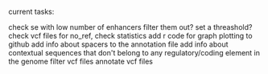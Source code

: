 current tasks:

check se with low number of enhancers
filter them out? set a threashold?
check vcf files for no_ref, check statistics
add r code for graph plotting to github
add info about spacers to the annotation file
add info about contextual sequences that don't belong to any regulatory/coding element in the genome
filter vcf files
annotate vcf files
